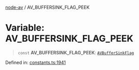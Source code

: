 [node-av](../globals.md) / AV\_BUFFERSINK\_FLAG\_PEEK

# Variable: AV\_BUFFERSINK\_FLAG\_PEEK

> `const` **AV\_BUFFERSINK\_FLAG\_PEEK**: [`AVBufferSinkFlag`](../type-aliases/AVBufferSinkFlag.md)

Defined in: [constants.ts:1941](https://github.com/seydx/av/blob/f8631fc881b394300b1479f511d55cf1c370a87f/src/constants/constants.ts#L1941)
